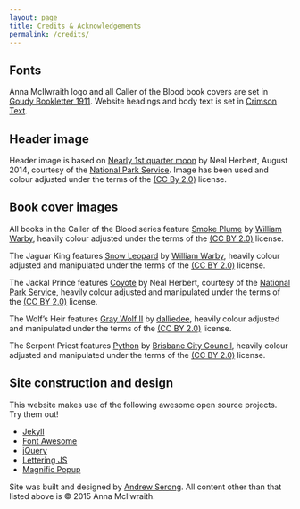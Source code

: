 ```yaml
---
layout: page
title: Credits & Acknowledgements
permalink: /credits/
---
```

## Fonts

Anna McIlwraith logo and all Caller of the Blood book covers are set in [Goudy Bookletter 1911](http://www.fontsquirrel.com/fonts/Goudy-Bookletter-1911). Website headings and body text is set in [Crimson Text](https://www.google.com/fonts/specimen/Crimson+Text).

## Header image

Header image is based on [Nearly 1st quarter moon](https://www.flickr.com/photos/yellowstonenps/15705631692/in/album-72157645930394446/) by Neal Herbert, August 2014, courtesy of the [National Park Service](https://www.flickr.com/photos/yellowstonenps/). Image has been used and colour adjusted under the terms of the [(CC By 2.0)](https://creativecommons.org/licenses/by/2.0/) license.

## Book cover images

All books in the Caller of the Blood series feature [Smoke Plume](https://www.flickr.com/photos/wwarby/11774542195/in/album-72157639434131913/) by [William Warby](https://www.flickr.com/photos/wwarby/), heavily colour adjusted under the terms of the [(CC BY 2.0)](https://creativecommons.org/licenses/by/2.0/) license.

The Jaguar King features [Snow Leopard](https://www.flickr.com/photos/wwarby/3278227075/) by [William Warby](https://www.flickr.com/photos/wwarby/), heavily colour adjusted and manipulated under the terms of the [(CC BY 2.0)](https://creativecommons.org/licenses/by/2.0/) license.

The Jackal Prince features [Coyote](https://www.flickr.com/photos/yellowstonenps/15725741555/in/album-72157647629154591/) by Neal Herbert, courtesy of the [National Park Service](https://www.flickr.com/photos/yellowstonenps/), heavily colour adjusted and manipulated under the terms of the [(CC BY 2.0)](https://creativecommons.org/licenses/by/2.0/) license.

The Wolf’s Heir features [Gray Wolf II](https://www.flickr.com/photos/dalliedee/2993568176/) by [dalliedee](https://www.flickr.com/photos/dalliedee/), heavily colour adjusted and manipulated under the terms of the [(CC BY 2.0)](https://creativecommons.org/licenses/by/2.0/) license.

The Serpent Priest features [Python](https://www.flickr.com/photos/brisbanecitycouncil/8025631030/) by [Brisbane City Council](https://www.flickr.com/photos/brisbanecitycouncil/), heavily colour adjusted and manipulated under the terms of the [(CC BY 2.0)](https://creativecommons.org/licenses/by/2.0/) license.

## Site construction and design

This website makes use of the following awesome open source projects. Try them out!

-	[Jekyll](https://jekyllrb.com/)
-	[Font Awesome](https://fortawesome.github.io/Font-Awesome/)
-	[jQuery](http://jquery.com/)
-	[Lettering JS](http://letteringjs.com/)
-	[Magnific Popup](http://dimsemenov.com/plugins/magnific-popup/)

Site was built and designed by [Andrew Serong](http://www.andrewserong.com). All content other than that listed above is &copy; 2015 Anna McIlwraith.